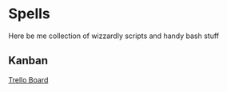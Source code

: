 # Spells
Here be me collection of wizzardly scripts and handy bash stuff

## Kanban
[Trello Board](https://trello.com/b/Mx9DEE9h/incantations)

